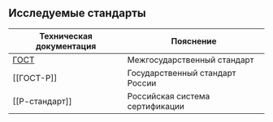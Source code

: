 ## Исследуемые стандарты

| Техническая документация                                    | Пояснение                                     |
| ----------------------------------------------------------- | --------------------------------------------- |
| [ГОСТ](BASE/Межгосударственный_стандарт.md)                       | Межгосударственный стандарт             |
| [[ГОСТ-Р]]                                                  | Государственный стандарт России               |
| [[Р-стандарт]]                                              | Российская система сертификации               |

